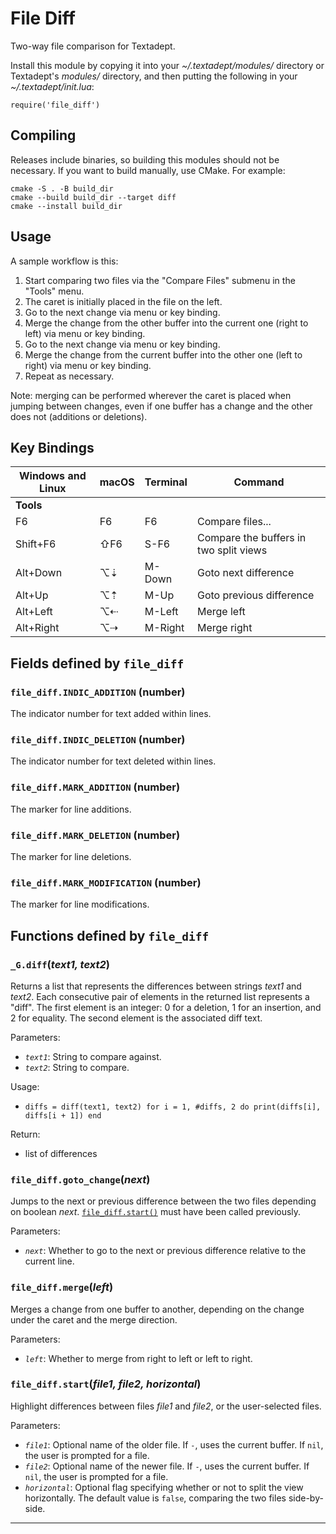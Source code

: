 # File Diff

Two-way file comparison for Textadept.

Install this module by copying it into your *~/.textadept/modules/* directory or Textadept's
*modules/* directory, and then putting the following in your *~/.textadept/init.lua*:

    require('file_diff')

## Compiling

Releases include binaries, so building this modules should not be necessary. If you want
to build manually, use CMake. For example:

    cmake -S . -B build_dir
    cmake --build build_dir --target diff
    cmake --install build_dir

## Usage

A sample workflow is this:

1. Start comparing two files via the "Compare Files" submenu in the "Tools" menu.
2. The caret is initially placed in the file on the left.
3. Go to the next change via menu or key binding.
4. Merge the change from the other buffer into the current one (right to left) via menu or
  key binding.
5. Go to the next change via menu or key binding.
6. Merge the change from the current buffer into the other one (left to right) via menu or
  key binding.
7. Repeat as necessary.

Note: merging can be performed wherever the caret is placed when jumping between changes,
even if one buffer has a change and the other does not (additions or deletions).

## Key Bindings

Windows and Linux | macOS | Terminal | Command
-|-|-|-
**Tools**| | |
F6 | F6 | F6 | Compare files...
Shift+F6 | ⇧F6 | S-F6 | Compare the buffers in two split views
Alt+Down | ⌥⇣ | M-Down | Goto next difference
Alt+Up | ⌥⇡ | M-Up | Goto previous difference
Alt+Left | ⌥⇠ | M-Left | Merge left
Alt+Right | ⌥⇢ | M-Right | Merge right


## Fields defined by `file_diff`

<a id="file_diff.INDIC_ADDITION"></a>
### `file_diff.INDIC_ADDITION` (number)

The indicator number for text added within lines.

<a id="file_diff.INDIC_DELETION"></a>
### `file_diff.INDIC_DELETION` (number)

The indicator number for text deleted within lines.

<a id="file_diff.MARK_ADDITION"></a>
### `file_diff.MARK_ADDITION` (number)

The marker for line additions.

<a id="file_diff.MARK_DELETION"></a>
### `file_diff.MARK_DELETION` (number)

The marker for line deletions.

<a id="file_diff.MARK_MODIFICATION"></a>
### `file_diff.MARK_MODIFICATION` (number)

The marker for line modifications.


## Functions defined by `file_diff`

<a id="_G.diff"></a>
### `_G.diff`(*text1, text2*)

Returns a list that represents the differences between strings *text1* and *text2*.
Each consecutive pair of elements in the returned list represents a "diff". The first element
is an integer: 0 for a deletion, 1 for an insertion, and 2 for equality. The second element
is the associated diff text.

Parameters:

* *`text1`*: String to compare against.
* *`text2`*: String to compare.

Usage:

* `diffs = diff(text1, text2)
       for i = 1, #diffs, 2 do print(diffs[i], diffs[i + 1]) end`

Return:

* list of differences

<a id="file_diff.goto_change"></a>
### `file_diff.goto_change`(*next*)

Jumps to the next or previous difference between the two files depending on boolean *next*.
[`file_diff.start()`](#file_diff.start) must have been called previously.

Parameters:

* *`next`*: Whether to go to the next or previous difference relative to the current line.

<a id="file_diff.merge"></a>
### `file_diff.merge`(*left*)

Merges a change from one buffer to another, depending on the change under the caret and the
merge direction.

Parameters:

* *`left`*: Whether to merge from right to left or left to right.

<a id="file_diff.start"></a>
### `file_diff.start`(*file1, file2, horizontal*)

Highlight differences between files *file1* and *file2*, or the user-selected files.

Parameters:

* *`file1`*: Optional name of the older file. If `-`, uses the current buffer. If `nil`,
  the user is prompted for a file.
* *`file2`*: Optional name of the newer file. If `-`, uses the current buffer. If `nil`,
  the user is prompted for a file.
* *`horizontal`*: Optional flag specifying whether or not to split the view horizontally. The
  default value is `false`, comparing the two files side-by-side.


---
